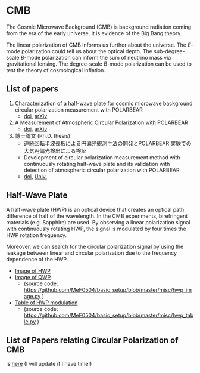 # CMB

The Cosmic Microwave Background (CMB) is background radiation coming from the era of the early universe.
It is evidence of the Big Bang theory.

The linear polarization of CMB informs us further about the universe.
The _E_-mode polarization could tell us about the optical depth.
The sub-degree-scale _B_-mode polarization can inform the sum of neutrino mass via gravitational lensing.
The degree-scale _B_-mode polarization can be used to test the theory of cosmological inflation.

## List of papers
1. Characterization of a half-wave plate for cosmic microwave background circular polarization measurement with POLARBEAR
    - [doi](https://doi.org/10.1063/5.0140088), [arXiv](https://arxiv.org/abs/2301.01983)
2. A Measurement of Atmospheric Circular Polarization with POLARBEAR
    - [doi](https://doi.org/10.3847/1538-4357/ada89b), [arXiv](https://arxiv.org/abs/2410.18154)
3. 博士論文 (Ph.D. thesis)
    - 連続回転半波長板による円偏光観測手法の開発とPOLARBEAR 実験での大気円偏光検出による検証
    - Development of circular polarization measurement method with continuously rotating half-wave plate and its validation with detection of atmospheric circular
polarization with POLARBEAR
    - [doi](https://doi.org/10.18880/0002001901), [Univ.](https://ynu.repo.nii.ac.jp/records/2001901)

## Half-Wave Plate

A half-wave plate (HWP) is an optical device that creates an optical path difference of half of the wavelength.
In the CMB experiments, birefringent materials (e.g. Sapphire) are used.
By observing a linear polarization signal with continuously rotating HWP, the signal is modulated by four times the HWP rotation frequency.

Moreover, we can search for the circular polarization signal by using the leakage between linear and circular polarization due to the frequency dependence of the HWP.

- [Image of HWP](HalfWavePlate.html)
- [Image of QWP](QuarterWavePlate.html)
    - (source code: https://github.com/MeF0504/basic_setup/blob/master/misc/hwp_image.py )
- [Table of HWP modulation](halfwaveplate_modulate.pdf)
    - (source code: https://github.com/MeF0504/basic_setup/blob/master/misc/hwp_table.py )

## List of Papers relating Circular Polarization of CMB

is [here](CP_list.html)
(I will update if I have time!)
